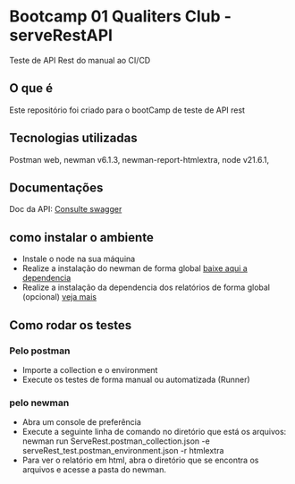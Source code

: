 # Bootcamp 01 Qualiters Club - serveRestAPI
Teste de API Rest do manual ao CI/CD

## O que é
Este repositório foi criado para o bootCamp de teste de API rest

## Tecnologias utilizadas
Postman web, 
newman v6.1.3, 
newman-report-htmlextra, 
node v21.6.1,


## Documentações
Doc da API: [Consulte swagger](https://serverest.dev/#/)

## como instalar o ambiente
- Instale o node na sua máquina
- Realize a instalação do newman de forma global [baixe aqui a dependencia](https://learning.postman.com/docs/collections/using-newman-cli/installing-running-newman/)
- Realize a instalação da dependencia dos relatórios de forma global (opcional) [veja mais](https://www.npmjs.com/package/newman-reporter-htmlextra)
  
## Como rodar os testes
### Pelo postman
- Importe a collection e o environment
- Execute os testes de forma manual ou automatizada (Runner)

### pelo newman
- Abra um console de preferência
- Execute a seguinte linha de comando no diretório que está os arquivos: newman run ServeRest.postman_collection.json -e serveRest_test.postman_environment.json -r htmlextra
- Para ver o relatório em html, abra o diretório que se encontra os arquivos e acesse a pasta do newman.
